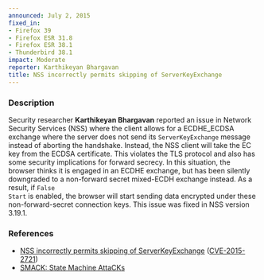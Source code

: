 ```yaml
---
announced: July 2, 2015
fixed_in:
- Firefox 39
- Firefox ESR 31.8
- Firefox ESR 38.1
- Thunderbird 38.1
impact: Moderate
reporter: Karthikeyan Bhargavan 
title: NSS incorrectly permits skipping of ServerKeyExchange
---
```


<h3>Description</h3>

<p>Security researcher <strong>Karthikeyan Bhargavan</strong> reported an issue
in Network Security Services (NSS) where the client allows for a ECDHE_ECDSA
exchange where the server does not send its <code>ServerKeyExchange</code>
message instead of aborting the handshake. Instead, the NSS client will take the
EC key from the ECDSA certificate. This violates the TLS protocol and also has
some security implications for forward secrecy. In this situation, the browser
thinks it is engaged in an ECDHE exchange, but has been silently downgraded to a
non-forward secret mixed-ECDH exchange instead. As a result, if <code>False
Start</code> is enabled, the browser will start sending data encrypted under
these non-forward-secret connection keys. This issue was fixed in NSS version
3.19.1.</p>

<h3>References</h3>

<ul>
  <li><a href="https://bugzilla.mozilla.org/show_bug.cgi?id=1086145">
       NSS incorrectly permits skipping of ServerKeyExchange</a>
(<a href="http://cve.mitre.org/cgi-bin/cvename.cgi?name=CVE-2015-2721"
class="ex-ref">CVE-2015-2721</a>)</li>
  <li><a href="https://www.smacktls.com/">SMACK: State Machine AttaCKs</a></li>
</ul>

